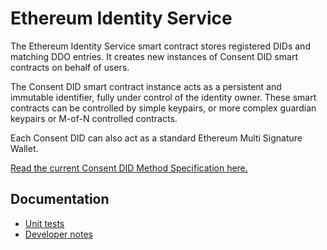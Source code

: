 # Ethereum Identity Service

The Ethereum Identity Service smart contract stores registered DIDs and matching DDO entries. It creates new instances of Consent DID smart contracts on behalf of users.

The Consent DID smart contract instance acts as a persistent and immutable identifier, fully under control of the identity owner. These smart contracts can be controlled by simple keypairs, or more complex guardian keypairs or M-of-N controlled contracts.

Each Consent DID can also act as a standard Ethereum Multi Signature Wallet.

[Read the current Consent DID Method Specification here.](/docs/did-method-spec.md)

## Documentation

* [Unit tests](/docs/testing.md)
* [Developer notes](/docs/usage.md)
